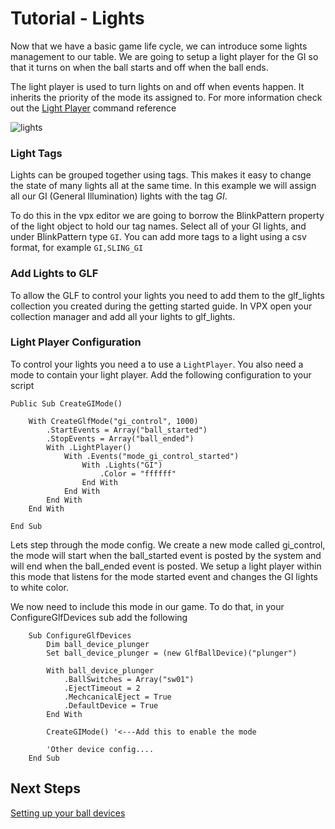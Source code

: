 # Tutorial - Lights

Now that we have a basic game life cycle, we can introduce some lights management to our table. We are going to setup a light player for the GI so that it turns on when the ball starts and off when the ball ends.

The light player is used to turn lights on and off when events happen. It inherits the priority of the mode its assigned to. For more information check out the [Light Player](/vpx-gle-framework/light-player) command reference

![lights](../images/tutorial-lights.gif)


### Light Tags

Lights can be grouped together using tags. This makes it easy to change the state of many lights all at the same time. In this example we will assign all our GI (General Illumination) lights with the tag *GI*.

To do this in the vpx editor we are going to borrow the BlinkPattern property of the light object to hold our tag names. Select all of your GI lights, and under BlinkPattern type ```GI```. You can add more tags to a light using a csv format, for example ```GI,SLING_GI```

### Add Lights to GLF

To allow the GLF to control your lights you need to add them to the glf_lights collection you created during the getting started guide. In VPX open your collection manager and add all your lights to glf_lights.

### Light Player Configuration

To control your lights you need a to use a ```LightPlayer```. You also need a mode to contain your light player. Add the following configuration to your script

```
Public Sub CreateGIMode()

    With CreateGlfMode("gi_control", 1000)
        .StartEvents = Array("ball_started")
        .StopEvents = Array("ball_ended") 
        With .LightPlayer()
            With .Events("mode_gi_control_started")
                With .Lights("GI")
                    .Color = "ffffff"
                End With
            End With
        End With
    End With
    
End Sub

```

Lets step through the mode config. We create a new mode called gi_control, the mode will start when the ball_started event is posted by the system and will end when the ball_ended event is posted. We setup a light player within this mode that listens for the mode started event and changes the GI lights to white color.

We now need to include this mode in our game. To do that, in your ConfigureGlfDevices sub add the following

```
    Sub ConfigureGlfDevices
        Dim ball_device_plunger
        Set ball_device_plunger = (new GlfBallDevice)("plunger")

        With ball_device_plunger
            .BallSwitches = Array("sw01")
            .EjectTimeout = 2
            .MechcanicalEject = True
            .DefaultDevice = True
        End With

        CreateGIMode() '<---Add this to enable the mode
        
        'Other device config....
    End Sub
```

## Next Steps

[Setting up your ball devices](../tutorial-ball-devices/)